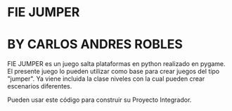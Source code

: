 # FIE JUMPER
# BY CARLOS ANDRES ROBLES

FIE JUMPER es un juego salta plataformas en python realizado en pygame. El presente juego lo pueden utilizar como base para crear juegos del tipo "jumper". Ya viene incluida la clase niveles con la cual pueden crear escenarios diferentes.

Pueden usar este código para construir su Proyecto Integrador.


